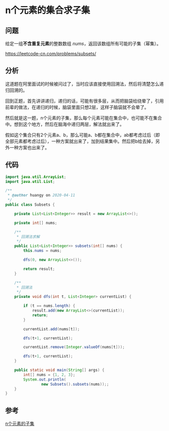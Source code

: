 # n个元素的集合求子集



## 问题

给定一组**不含重复元素**的整数数组 *nums*，返回该数组所有可能的子集（幂集）。

https://leetcode-cn.com/problems/subsets/



## 分析

这道题在阿里面试的时候被问过了，当时应该直接使用回溯法，然后将清楚怎么递归回溯的。

回到正题，首先讲讲递归，递归的话，可能有很多层，从而把脑袋给绕晕了，引用前辈的做法，在递归的时候，脑袋里面只想2层，这样子脑袋就不会晕了。

然后就是这一题，n个元素的子集，那么每个元素可能在集合中，也可能不在集合中。想到这个地方，然后在脑海中递归两层，解法就出来了。

假如这个集合只有2个元素a、b，那么可能a、b都在集合中，ab都考虑过后（即全部元素都考虑过后），一种方案就出来了，加到结果集中。然后把b给去掉，另外一种方案也出来了。



## 代码

```java
import java.util.ArrayList;
import java.util.List;

/**
 * @author huangy on 2020-04-11
 */
public class Subsets {

    private List<List<Integer>> result = new ArrayList<>();

    private int[] nums;

    /**
     * 回溯法求解
     */
    public List<List<Integer>> subsets(int[] nums) {
        this.nums = nums;

        dfs(0, new ArrayList<>());

        return result;
    }

    /**
     * 回溯法
     */
    private void dfs(int t, List<Integer> currentList) {

        if (t == nums.length) {
            result.add(new ArrayList<>(currentList));
            return;
        }

        currentList.add(nums[t]);

        dfs(t+1, currentList);

        currentList.remove(Integer.valueOf(nums[t]));

        dfs(t+1, currentList);
    }

    public static void main(String[] args) {
        int[] nums = {1, 2, 3};
        System.out.println(
                new Subsets().subsets(nums));;
    }
}
```









## 参考

[n个元素的子集](https://m.toutiaocdn.com/group/6813999174061654539/?app=news_article&timestamp=1586562985&req_id=202004110756250101290421340E42B631&group_id=6813999174061654539&tt_from=mobile_qq&utm_source=mobile_qq&utm_medium=toutiao_android&utm_campaign=client_share)

